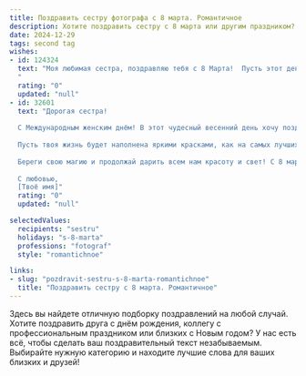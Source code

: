 ```yaml
---
title: Поздравить сестру фотографа с 8 марта. Романтичное
description: Хотите поздравить сестру с 8 марта или другим праздником? Наш ИИ создаст незабываемое поздравление, а вы обязательно выделитесь среди других.  
date: 2024-12-29
tags: second tag
wishes:
- id: 124324
  text: "Моя любимая сестра, поздравляю тебя с 8 Марта!  Пусть этот день будет наполнен светом, теплом и нежностью, как самые лучшие твои фотографии.  Ты – талантливый фотограф, способный запечатлеть красоту мира, а твоя душа – сама по себе произведение искусства. Желаю тебе вдохновения, новых творческих свершений и  безграничного счастья!  Целую крепко!
  "
  rating: "0"
  updated: "null"
- id: 32601
  text: "Дорогая сестра!
  
  С Международным женским днём! В этот чудесный весенний день хочу поздравить тебя с тем, что ты — невероятная, вдохновляющая и талантливая женщина. Как фотограф, ты умеешь передавать красоту мира и запечатлевать самые трогательные мгновения. Твои снимки словно оживают, даря нам радость и тепло.
  
  Пусть твоя жизнь будет наполнена яркими красками, как на самых лучших фотографиях, а каждый день приносит новые вдохновения и приятные сюрпризы. Желаю, чтобы в твоём сердце всегда царила любовь, а твоя камера запечатлела все самые счастливые моменты.
  
  Береги свою магию и продолжай дарить всем нам красоту и свет! С 8 марта, моя замечательная сестра!
  
  С любовью,
  [Твоё имя]"
  rating: "0"
  updated: "null"

selectedValues:
  recipients: "sestru"
  holidays: "s-8-marta"
  professions: "fotograf"
  style: "romantichnoe"

links:
- slug: "pozdravit-sestru-s-8-marta-romantichnoe"
  title: "Поздравить сестру с 8 марта. Романтичное"
---
```


Здесь вы найдете отличную подборку поздравлений на любой случай.
Хотите поздравить друга с днём рождения, коллегу с профессиональным праздником или близких с Новым годом? У нас есть всё, чтобы сделать ваш поздравительный текст незабываемым. Выбирайте нужную категорию и находите лучшие слова для ваших близких и друзей!
